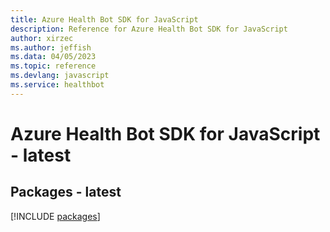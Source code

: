 ```yaml
---
title: Azure Health Bot SDK for JavaScript
description: Reference for Azure Health Bot SDK for JavaScript
author: xirzec
ms.author: jeffish
ms.data: 04/05/2023
ms.topic: reference
ms.devlang: javascript
ms.service: healthbot
---
```

# Azure Health Bot SDK for JavaScript - latest
## Packages - latest
[!INCLUDE [packages](health-bot-index.md)]